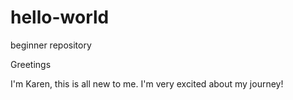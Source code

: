 # hello-world
beginner repository

Greetings

I'm Karen, this is all new to me. I'm very excited about my journey!
